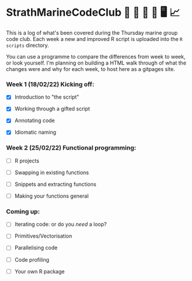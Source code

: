 # StrathMarineCodeClub  :octopus: :whale: :ocean: :fishing_pole_and_fish: :desktop_computer:  :chart_with_upwards_trend:

This is a log of what's been covered during the Thursday marine group code club. Each week a new and improved R script is uploaded into the `R scripts` directory. 

You can use a programme to compare the differences from week to week, or look yourself. I'm planning on building a HTML walk through of what the changes were and why for each week, to host here as a gitpages site. 


### Week 1 (18/02/22) Kicking off:

- [x] Introduction to "the script"

- [x] Working through a gifted script

- [x] Annotating code

- [x] Idiomatic naming 

### Week 2 (25/02/22) Functional programming:

- [ ] R projects

- [ ] Swapping in existing functions

- [ ] Snippets and extracting functions

- [ ] Making your functions general

### Coming up:

- [ ] Iterating code: or do you *need* a loop?

- [ ] Primitives/Vectorisation

- [ ] Parallelising code

- [ ] Code profiling

- [ ] Your own R package
